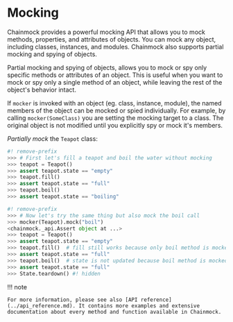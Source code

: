 # Mocking

Chainmock provides a powerful mocking API that allows you to mock methods, properties, and attributes of objects. You can mock any object, including classes, instances, and modules. Chainmock also supports partial mocking and spying of objects.

Partial mocking and spying of objects, allows you to mock or spy only specific methods or attributes of an object. This is useful when you want to mock or spy only a single method of an object, while leaving the rest of the object's behavior intact.

If `mocker` is invoked with an object (eg. class, instance, module), the named members of the object can be mocked or spied individually. For example, by calling `mocker(SomeClass)` you are setting the mocking target to a class. The original object is not modified until you explicitly spy or mock it's members.

_Partially mock_ the `Teapot` class:

```python
#! remove-prefix
>>> # First let's fill a teapot and boil the water without mocking
>>> teapot = Teapot()
>>> assert teapot.state == "empty"
>>> teapot.fill()
>>> assert teapot.state == "full"
>>> teapot.boil()
>>> assert teapot.state == "boiling"

```

```python
#! remove-prefix
>>> # Now let's try the same thing but also mock the boil call
>>> mocker(Teapot).mock("boil")
<chainmock._api.Assert object at ...>
>>> teapot = Teapot()
>>> assert teapot.state == "empty"
>>> teapot.fill()  # fill still works because only boil method is mocked
>>> assert teapot.state == "full"
>>> teapot.boil()  # state is not updated because boil method is mocked
>>> assert teapot.state == "full"
>>> State.teardown() #! hidden

```

!!! note

    For more information, please see also [API reference](../api_reference.md). It contains more examples and extensive documentation about every method and function available in Chainmock.
